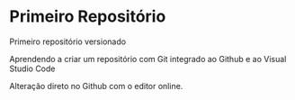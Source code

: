 # Primeiro Repositório
Primeiro repositório versionado

Aprendendo a criar um repositório com Git integrado ao Github e ao Visual Studio Code

Alteração direto no Github com o editor online.
